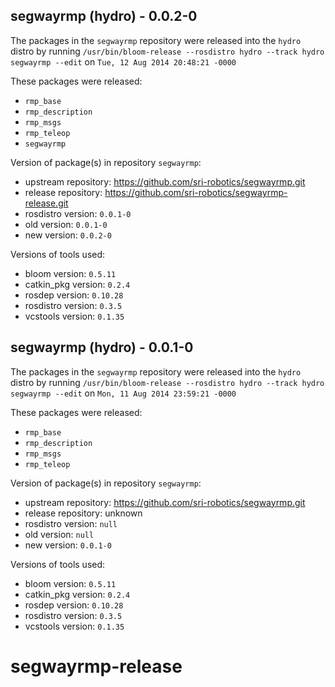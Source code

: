 ## segwayrmp (hydro) - 0.0.2-0

The packages in the `segwayrmp` repository were released into the `hydro` distro by running `/usr/bin/bloom-release --rosdistro hydro --track hydro segwayrmp --edit` on `Tue, 12 Aug 2014 20:48:21 -0000`

These packages were released:
- `rmp_base`
- `rmp_description`
- `rmp_msgs`
- `rmp_teleop`
- `segwayrmp`

Version of package(s) in repository `segwayrmp`:
- upstream repository: https://github.com/sri-robotics/segwayrmp.git
- release repository: https://github.com/sri-robotics/segwayrmp-release.git
- rosdistro version: `0.0.1-0`
- old version: `0.0.1-0`
- new version: `0.0.2-0`

Versions of tools used:
- bloom version: `0.5.11`
- catkin_pkg version: `0.2.4`
- rosdep version: `0.10.28`
- rosdistro version: `0.3.5`
- vcstools version: `0.1.35`


## segwayrmp (hydro) - 0.0.1-0

The packages in the `segwayrmp` repository were released into the `hydro` distro by running `/usr/bin/bloom-release --rosdistro hydro --track hydro segwayrmp --edit` on `Mon, 11 Aug 2014 23:59:21 -0000`

These packages were released:
- `rmp_base`
- `rmp_description`
- `rmp_msgs`
- `rmp_teleop`

Version of package(s) in repository `segwayrmp`:
- upstream repository: https://github.com/sri-robotics/segwayrmp.git
- release repository: unknown
- rosdistro version: `null`
- old version: `null`
- new version: `0.0.1-0`

Versions of tools used:
- bloom version: `0.5.11`
- catkin_pkg version: `0.2.4`
- rosdep version: `0.10.28`
- rosdistro version: `0.3.5`
- vcstools version: `0.1.35`


segwayrmp-release
=================
